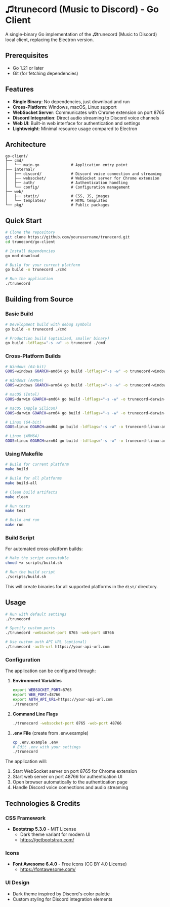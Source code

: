 # ♫trunecord (Music to Discord) - Go Client

A single-binary Go implementation of the ♫trunecord (Music to Discord) local client, replacing the Electron version.

## Prerequisites

- Go 1.21 or later
- Git (for fetching dependencies)

## Features

- **Single Binary**: No dependencies, just download and run
- **Cross-Platform**: Windows, macOS, Linux support
- **WebSocket Server**: Communicates with Chrome extension on port 8765
- **Discord Integration**: Direct audio streaming to Discord voice channels
- **Web UI**: Built-in web interface for authentication and settings
- **Lightweight**: Minimal resource usage compared to Electron

## Architecture

```
go-client/
├── cmd/
│   └── main.go              # Application entry point
├── internal/
│   ├── discord/             # Discord voice connection and streaming
│   ├── websocket/           # WebSocket server for Chrome extension
│   ├── auth/                # Authentication handling
│   └── config/              # Configuration management
├── web/
│   ├── static/              # CSS, JS, images
│   └── templates/           # HTML templates
└── pkg/                     # Public packages
```

## Quick Start

```bash
# Clone the repository
git clone https://github.com/yourusername/trunecord.git
cd trunecord/go-client

# Install dependencies
go mod download

# Build for your current platform
go build -o trunecord ./cmd

# Run the application
./trunecord
```

## Building from Source

### Basic Build

```bash
# Development build with debug symbols
go build -o trunecord ./cmd

# Production build (optimized, smaller binary)
go build -ldflags="-s -w" -o trunecord ./cmd
```

### Cross-Platform Builds

```bash
# Windows (64-bit)
GOOS=windows GOARCH=amd64 go build -ldflags="-s -w" -o trunecord-windows-amd64.exe ./cmd

# Windows (ARM64)
GOOS=windows GOARCH=arm64 go build -ldflags="-s -w" -o trunecord-windows-arm64.exe ./cmd

# macOS (Intel)
GOOS=darwin GOARCH=amd64 go build -ldflags="-s -w" -o trunecord-darwin-amd64 ./cmd

# macOS (Apple Silicon)
GOOS=darwin GOARCH=arm64 go build -ldflags="-s -w" -o trunecord-darwin-arm64 ./cmd

# Linux (64-bit)
GOOS=linux GOARCH=amd64 go build -ldflags="-s -w" -o trunecord-linux-amd64 ./cmd

# Linux (ARM64)
GOOS=linux GOARCH=arm64 go build -ldflags="-s -w" -o trunecord-linux-arm64 ./cmd
```

### Using Makefile

```bash
# Build for current platform
make build

# Build for all platforms
make build-all

# Clean build artifacts
make clean

# Run tests
make test

# Build and run
make run
```

### Build Script

For automated cross-platform builds:

```bash
# Make the script executable
chmod +x scripts/build.sh

# Run the build script
./scripts/build.sh
```

This will create binaries for all supported platforms in the `dist/` directory.

## Usage

```bash
# Run with default settings
./trunecord

# Specify custom ports
./trunecord -websocket-port 8765 -web-port 48766

# Use custom auth API URL (optional)
./trunecord -auth-url https://your-api-url.com
```

### Configuration

The application can be configured through:

1. **Environment Variables**
   ```bash
   export WEBSOCKET_PORT=8765
   export WEB_PORT=48766
   export AUTH_API_URL=https://your-api-url.com
   ./trunecord
   ```

2. **Command Line Flags**
   ```bash
   ./trunecord -websocket-port 8765 -web-port 48766
   ```

3. **.env File** (create from .env.example)
   ```bash
   cp .env.example .env
   # Edit .env with your settings
   ./trunecord
   ```

The application will:
1. Start WebSocket server on port 8765 for Chrome extension
2. Start web server on port 48766 for authentication UI
3. Open browser automatically to the authentication page
4. Handle Discord voice connections and audio streaming

## Technologies & Credits

### CSS Framework
- **Bootstrap 5.3.0** - MIT License
  - Dark theme variant for modern UI
  - https://getbootstrap.com/

### Icons
- **Font Awesome 6.4.0** - Free icons (CC BY 4.0 License)
  - https://fontawesome.com/

### UI Design
- Dark theme inspired by Discord's color palette
- Custom styling for Discord integration elements
